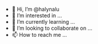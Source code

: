 - 👋 Hi, I’m @halynalu
- 👀 I’m interested in ...
- 🌱 I’m currently learning ...
- 💞️ I’m looking to collaborate on ...
- 📫 How to reach me ...

<!---
halynalu/halynalu is a ✨ special ✨ repository because its `README.md` (this file) appears on your GitHub profile.
You can click the Preview link to take a look at your changes.
--->
